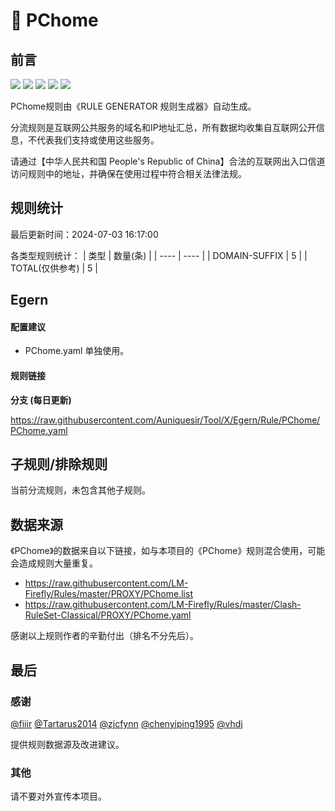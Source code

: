 # 🧸 PChome

## 前言

![](https://shields.io/badge/-移除重复规则-ff69b4) ![](https://shields.io/badge/-DOMAIN与DOMAIN--SUFFIX合并-green) ![](https://shields.io/badge/-DOMAIN--SUFFIX间合并-critical) ![](https://shields.io/badge/-DOMAIN--SUFFIX与DOMAIN--KEYWORD合并-blue) ![](https://shields.io/badge/-IP--CIDR(6)合并-blueviolet) 

PChome规则由《RULE GENERATOR 规则生成器》自动生成。

分流规则是互联网公共服务的域名和IP地址汇总，所有数据均收集自互联网公开信息，不代表我们支持或使用这些服务。

请通过【中华人民共和国 People's Republic of China】合法的互联网出入口信道访问规则中的地址，并确保在使用过程中符合相关法律法规。

## 规则统计

最后更新时间：2024-07-03 16:17:00

各类型规则统计：
| 类型 | 数量(条)  | 
| ---- | ----  |
| DOMAIN-SUFFIX | 5  | 
| TOTAL(仅供参考) | 5  | 


## Egern 

#### 配置建议
- PChome.yaml 单独使用。

#### 规则链接
**分支 (每日更新)**

https://raw.githubusercontent.com/Auniquesir/Tool/X/Egern/Rule/PChome/PChome.yaml











## 子规则/排除规则


当前分流规则，未包含其他子规则。

## 数据来源

《PChome》的数据来自以下链接，如与本项目的《PChome》规则混合使用，可能会造成规则大量重复。

- https://raw.githubusercontent.com/LM-Firefly/Rules/master/PROXY/PChome.list
- https://raw.githubusercontent.com/LM-Firefly/Rules/master/Clash-RuleSet-Classical/PROXY/PChome.yaml


感谢以上规则作者的辛勤付出（排名不分先后）。

## 最后

### 感谢

[@fiiir](https://github.com/fiiir) [@Tartarus2014](https://github.com/Tartarus2014) [@zjcfynn](https://github.com/zjcfynn) [@chenyiping1995](https://github.com/chenyiping1995) [@vhdj](https://github.com/vhdj)

提供规则数据源及改进建议。

### 其他

请不要对外宣传本项目。